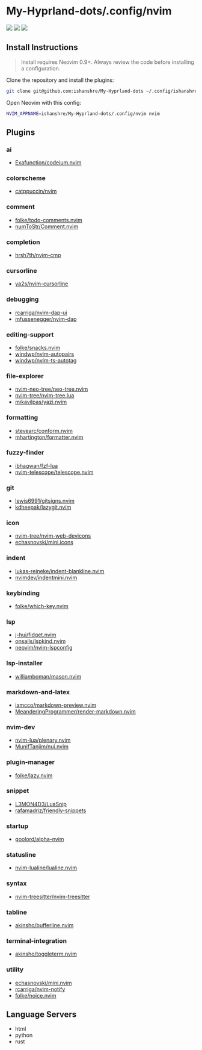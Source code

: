 # My-Hyprland-dots/.config/nvim

<a href="https://dotfyle.com/ishanshre/my-hyprland-dots-config-nvim"><img src="https://dotfyle.com/ishanshre/my-hyprland-dots-config-nvim/badges/plugins?style=for-the-badge" /></a>
<a href="https://dotfyle.com/ishanshre/my-hyprland-dots-config-nvim"><img src="https://dotfyle.com/ishanshre/my-hyprland-dots-config-nvim/badges/leaderkey?style=for-the-badge" /></a>
<a href="https://dotfyle.com/ishanshre/my-hyprland-dots-config-nvim"><img src="https://dotfyle.com/ishanshre/my-hyprland-dots-config-nvim/badges/plugin-manager?style=for-the-badge" /></a>


## Install Instructions

 > Install requires Neovim 0.9+. Always review the code before installing a configuration.

Clone the repository and install the plugins:

```sh
git clone git@github.com:ishanshre/My-Hyprland-dots ~/.config/ishanshre/My-Hyprland-dots
```

Open Neovim with this config:

```sh
NVIM_APPNAME=ishanshre/My-Hyprland-dots/.config/nvim nvim
```

## Plugins

### ai

+ [Exafunction/codeium.nvim](https://dotfyle.com/plugins/Exafunction/codeium.nvim)
### colorscheme

+ [catppuccin/nvim](https://dotfyle.com/plugins/catppuccin/nvim)
### comment

+ [folke/todo-comments.nvim](https://dotfyle.com/plugins/folke/todo-comments.nvim)
+ [numToStr/Comment.nvim](https://dotfyle.com/plugins/numToStr/Comment.nvim)
### completion

+ [hrsh7th/nvim-cmp](https://dotfyle.com/plugins/hrsh7th/nvim-cmp)
### cursorline

+ [ya2s/nvim-cursorline](https://dotfyle.com/plugins/ya2s/nvim-cursorline)
### debugging

+ [rcarriga/nvim-dap-ui](https://dotfyle.com/plugins/rcarriga/nvim-dap-ui)
+ [mfussenegger/nvim-dap](https://dotfyle.com/plugins/mfussenegger/nvim-dap)
### editing-support

+ [folke/snacks.nvim](https://dotfyle.com/plugins/folke/snacks.nvim)
+ [windwp/nvim-autopairs](https://dotfyle.com/plugins/windwp/nvim-autopairs)
+ [windwp/nvim-ts-autotag](https://dotfyle.com/plugins/windwp/nvim-ts-autotag)
### file-explorer

+ [nvim-neo-tree/neo-tree.nvim](https://dotfyle.com/plugins/nvim-neo-tree/neo-tree.nvim)
+ [nvim-tree/nvim-tree.lua](https://dotfyle.com/plugins/nvim-tree/nvim-tree.lua)
+ [mikavilpas/yazi.nvim](https://dotfyle.com/plugins/mikavilpas/yazi.nvim)
### formatting

+ [stevearc/conform.nvim](https://dotfyle.com/plugins/stevearc/conform.nvim)
+ [mhartington/formatter.nvim](https://dotfyle.com/plugins/mhartington/formatter.nvim)
### fuzzy-finder

+ [ibhagwan/fzf-lua](https://dotfyle.com/plugins/ibhagwan/fzf-lua)
+ [nvim-telescope/telescope.nvim](https://dotfyle.com/plugins/nvim-telescope/telescope.nvim)
### git

+ [lewis6991/gitsigns.nvim](https://dotfyle.com/plugins/lewis6991/gitsigns.nvim)
+ [kdheepak/lazygit.nvim](https://dotfyle.com/plugins/kdheepak/lazygit.nvim)
### icon

+ [nvim-tree/nvim-web-devicons](https://dotfyle.com/plugins/nvim-tree/nvim-web-devicons)
+ [echasnovski/mini.icons](https://dotfyle.com/plugins/echasnovski/mini.icons)
### indent

+ [lukas-reineke/indent-blankline.nvim](https://dotfyle.com/plugins/lukas-reineke/indent-blankline.nvim)
+ [nvimdev/indentmini.nvim](https://dotfyle.com/plugins/nvimdev/indentmini.nvim)
### keybinding

+ [folke/which-key.nvim](https://dotfyle.com/plugins/folke/which-key.nvim)
### lsp

+ [j-hui/fidget.nvim](https://dotfyle.com/plugins/j-hui/fidget.nvim)
+ [onsails/lspkind.nvim](https://dotfyle.com/plugins/onsails/lspkind.nvim)
+ [neovim/nvim-lspconfig](https://dotfyle.com/plugins/neovim/nvim-lspconfig)
### lsp-installer

+ [williamboman/mason.nvim](https://dotfyle.com/plugins/williamboman/mason.nvim)
### markdown-and-latex

+ [iamcco/markdown-preview.nvim](https://dotfyle.com/plugins/iamcco/markdown-preview.nvim)
+ [MeanderingProgrammer/render-markdown.nvim](https://dotfyle.com/plugins/MeanderingProgrammer/render-markdown.nvim)
### nvim-dev

+ [nvim-lua/plenary.nvim](https://dotfyle.com/plugins/nvim-lua/plenary.nvim)
+ [MunifTanjim/nui.nvim](https://dotfyle.com/plugins/MunifTanjim/nui.nvim)
### plugin-manager

+ [folke/lazy.nvim](https://dotfyle.com/plugins/folke/lazy.nvim)
### snippet

+ [L3MON4D3/LuaSnip](https://dotfyle.com/plugins/L3MON4D3/LuaSnip)
+ [rafamadriz/friendly-snippets](https://dotfyle.com/plugins/rafamadriz/friendly-snippets)
### startup

+ [goolord/alpha-nvim](https://dotfyle.com/plugins/goolord/alpha-nvim)
### statusline

+ [nvim-lualine/lualine.nvim](https://dotfyle.com/plugins/nvim-lualine/lualine.nvim)
### syntax

+ [nvim-treesitter/nvim-treesitter](https://dotfyle.com/plugins/nvim-treesitter/nvim-treesitter)
### tabline

+ [akinsho/bufferline.nvim](https://dotfyle.com/plugins/akinsho/bufferline.nvim)
### terminal-integration

+ [akinsho/toggleterm.nvim](https://dotfyle.com/plugins/akinsho/toggleterm.nvim)
### utility

+ [echasnovski/mini.nvim](https://dotfyle.com/plugins/echasnovski/mini.nvim)
+ [rcarriga/nvim-notify](https://dotfyle.com/plugins/rcarriga/nvim-notify)
+ [folke/noice.nvim](https://dotfyle.com/plugins/folke/noice.nvim)
## Language Servers

+ html
+ python
+ rust
